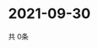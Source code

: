 # 2021-09-30
  共 0条

  <!-- BEGIN -->
  <!-- 最后更新时间Thu Sep 30 2021 18:04:11 GMT+0000 (Coordinated Universal Time) -->
  
  <!-- END -->
  
  
